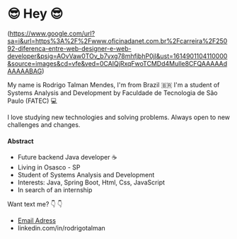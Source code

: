 #  😎 Hey  😎

(https://www.google.com/url?sa=i&url=https%3A%2F%2Fwww.oficinadanet.com.br%2Fcarreira%2F25092-diferenca-entre-web-designer-e-web-developer&psig=AOvVaw0TOv_b7vxg78mhfjbhP0jl&ust=1614901104110000&source=images&cd=vfe&ved=0CAIQjRxqFwoTCMDd4Mulle8CFQAAAAAdAAAAABAG)

My name is Rodrigo Talman Mendes, I'm from Brazil  🇧🇷 I'm a student of Systems Analysis and Development  by Faculdade de Tecnologia de São Paulo (FATEC) 💻

I love studying new technologies and solving problems. Always open to new challenges and changes.

#### Abstract 
- Future backend Java developer ☕
 - Living in Osasco - SP
 - Student of Systems Analysis and Development 
 - Interests: Java, Spring Boot, Html, Css, JavaScript
 -  In search of an internship
 

Want text me? 👇 👇

 -   [Email Adress](mailto:talman.profissional@gmail.com)
 - linkedin.com/in/rodrigotalman
 
